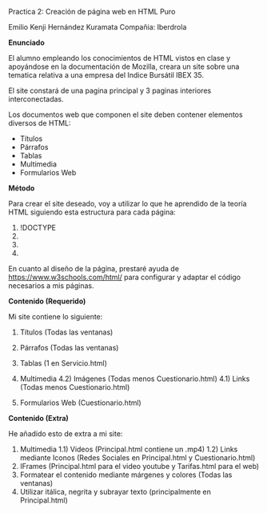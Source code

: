 Practica 2: Creación de página web en HTML Puro

Emilio Kenji Hernández Kuramata
Compañia: Iberdrola

**Enunciado**

El alumno empleando los conocimientos de HTML vistos en clase
y apoyándose en la documentación de Mozilla, creara un 
site sobre una tematica relativa a una empresa del Indice Bursátil IBEX 35.

El site constará de una pagina principal y 3 paginas interiores interconectadas.

Los documentos web que componen el site deben contener elementos diversos de HTML:

- Títulos
- Párrafos
- Tablas
- Multimedia
- Formularios Web

**Método**

Para crear el site deseado, voy a utilizar lo que he aprendido de la teoría HTML siguiendo esta estructura para cada página:
1) !DOCTYPE
2) <html>
3) <head>
4) <body>


En cuanto al diseño de la página, prestaré ayuda de https://www.w3schools.com/html/ para configurar y adaptar el código necesarios a mis páginas.

**Contenido (Requerido)**

Mi site contiene lo siguiente:

1) Títulos (Todas las ventanas)
2) Párrafos (Todas las ventanas)
3) Tablas (1 en Servicio.html)
4) Multimedia
    4.2) Imágenes (Todas menos Cuestionario.html)
    4.1) Links (Todas menos Cuestionario.html)

5) Formularios Web (Cuestionario.html)


**Contenido (Extra)**

He añadido esto de extra a mi site:

1) Multimedia
    1.1) Videos (Principal.html contiene un .mp4)
    1.2) Links mediante Iconos (Redes Sociales en Principal.html y Cuestionario.html)
2) IFrames (Principal.html para el video youtube y Tarifas.html para el web)
3) Formatear el contenido mediante márgenes y colores (Todas las ventanas)
4) Utilizar itálica, negrita y subrayar texto (principalmente en Principal.html) 